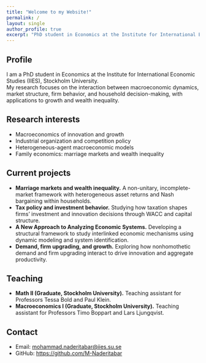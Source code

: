 ```yaml
---
title: "Welcome to my Website!"
permalink: /
layout: single
author_profile: true
excerpt: "PhD student in Economics at the Institute for International Economic Studies (IIES), Stockholm University"
---
```


## Profile
I am a PhD student in Economics at the Institute for International Economic Studies (IIES), Stockholm University.  
My research focuses on the interaction between macroeconomic dynamics, market structure, firm behavior, and household decision-making, with applications to growth and wealth inequality.

## Research interests
- Macroeconomics of innovation and growth  
- Industrial organization and competition policy  
- Heterogeneous-agent macroeconomic models  
- Family economics: marriage markets and wealth inequality

## Current projects
- **Marriage markets and wealth inequality.** A non-unitary, incomplete-market framework with heterogeneous asset returns and Nash bargaining within households.
- **Tax policy and investment behavior.** Studying how taxation shapes firms’ investment and innovation decisions through WACC and capital structure.
- **A New Approach to Analyzing Economic Systems.** Developing a structural framework to study interlinked economic mechanisms using dynamic modeling and system identification.
- **Demand, firm upgrading, and growth.** Exploring how nonhomothetic demand and firm upgrading interact to drive innovation and aggregate productivity.

<!-- ## Methods
Dynamic programming, heterogeneous-agent computation, EGM, finite-difference ODEs, system identification, and structural IO tools.  
Coding in Python, MATLAB, and R. -->

## Teaching
- **Math II (Graduate, Stockholm University).** Teaching assistant for Professors Tessa Bold and Paul Klein.  
- **Macroeconomics I (Graduate, Stockholm University).** Teaching assistant for Professors Timo Boppart and Lars Ljungqvist. 

## Contact
- Email: mohammad.naderitabar@iies.su.se  
- GitHub: https://github.com/M-Naderitabar